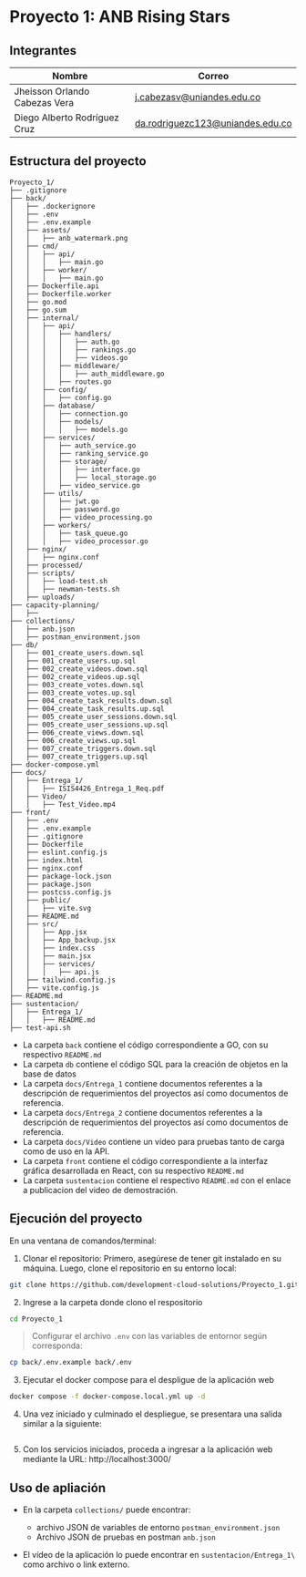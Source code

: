 # Proyecto 1: ANB Rising Stars

## Integrantes

Nombre | Correo |
---|---|
Jheisson Orlando Cabezas Vera | j.cabezasv@uniandes.edu.co        |
Diego Alberto Rodríguez Cruz  | da.rodriguezc123@uniandes.edu.co |

## Estructura del proyecto

```
Proyecto_1/
├── .gitignore
├── back/
│   ├── .dockerignore
│   ├── .env
│   ├── .env.example
│   ├── assets/
│   │   ├── anb_watermark.png
│   ├── cmd/
│   │   ├── api/
│   │   │   ├── main.go
│   │   ├── worker/
│   │   │   ├── main.go
│   ├── Dockerfile.api
│   ├── Dockerfile.worker
│   ├── go.mod
│   ├── go.sum
│   ├── internal/
│   │   ├── api/
│   │   │   ├── handlers/
│   │   │   │   ├── auth.go
│   │   │   │   ├── rankings.go
│   │   │   │   ├── videos.go
│   │   │   ├── middleware/
│   │   │   │   ├── auth_middleware.go
│   │   │   ├── routes.go
│   │   ├── config/
│   │   │   ├── config.go
│   │   ├── database/
│   │   │   ├── connection.go
│   │   │   ├── models/
│   │   │   │   ├── models.go
│   │   ├── services/
│   │   │   ├── auth_service.go
│   │   │   ├── ranking_service.go
│   │   │   ├── storage/
│   │   │   │   ├── interface.go
│   │   │   │   ├── local_storage.go
│   │   │   ├── video_service.go
│   │   ├── utils/
│   │   │   ├── jwt.go
│   │   │   ├── password.go
│   │   │   ├── video_processing.go
│   │   ├── workers/
│   │   │   ├── task_queue.go
│   │   │   ├── video_processor.go
│   ├── nginx/
│   │   ├── nginx.conf
│   ├── processed/
│   ├── scripts/
│   │   ├── load-test.sh
│   │   ├── newman-tests.sh
│   ├── uploads/
├── capacity-planning/
│   ├── 
├── collections/
│   ├── anb.json
│   ├── postman_environment.json
├── db/
│   ├── 001_create_users.down.sql
│   ├── 001_create_users.up.sql
│   ├── 002_create_videos.down.sql
│   ├── 002_create_videos.up.sql
│   ├── 003_create_votes.down.sql
│   ├── 003_create_votes.up.sql
│   ├── 004_create_task_results.down.sql
│   ├── 004_create_task_results.up.sql
│   ├── 005_create_user_sessions.down.sql
│   ├── 005_create_user_sessions.up.sql
│   ├── 006_create_views.down.sql
│   ├── 006_create_views.up.sql
│   ├── 007_create_triggers.down.sql
│   ├── 007_create_triggers.up.sql
├── docker-compose.yml
├── docs/
│   ├── Entrega_1/
│   │   ├── ISIS4426_Entrega_1_Req.pdf
│   ├── Video/
│   │   ├── Test_Video.mp4
├── front/
│   ├── .env
│   ├── .env.example
│   ├── .gitignore
│   ├── Dockerfile
│   ├── eslint.config.js
│   ├── index.html
│   ├── nginx.conf
│   ├── package-lock.json
│   ├── package.json
│   ├── postcss.config.js
│   ├── public/
│   │   ├── vite.svg
│   ├── README.md
│   ├── src/
│   │   ├── App.jsx
│   │   ├── App_backup.jsx
│   │   ├── index.css
│   │   ├── main.jsx
│   │   ├── services/
│   │   │   ├── api.js
│   ├── tailwind.config.js
│   ├── vite.config.js
├── README.md
├── sustentacion/
│   ├── Entrega_1/
│   │   ├── README.md
├── test-api.sh
```


- La carpeta `back` contiene el código correspondiente a GO, con su respectivo `README.md`
- La carpeta `db` contiene el código SQL para la creación de objetos en la base de datos
- La carpeta `docs/Entrega_1` contiene documentos referentes a la descripción de requerimientos del proyectos así como documentos de referencia.
- La carpeta `docs/Entrega_2` contiene documentos referentes a la descripción de requerimientos del proyectos así como documentos de referencia.
- La carpeta `docs/Video` contiene un vídeo para pruebas tanto de carga como de uso en la API.
- La carpeta `front` contiene el código correspondiente a la interfaz gráfica desarrollada en React, con su respectivo `README.md`
- La carpeta `sustentacion` contiene el respectivo `README.md` con el enlace a publicacion del video de demostración.

## Ejecución del proyecto

En una ventana de comandos/terminal:

1. Clonar el repositorio: Primero, asegúrese de tener git instalado en su máquina. Luego, clone el repositorio en su entorno local:
```bash
git clone https://github.com/development-cloud-solutions/Proyecto_1.git
```

2. Ingrese a la carpeta donde clono el respositorio
```bash
cd Proyecto_1
```

> Configurar el archivo `.env` con las variables de entornor según corresponda:
   ```bash
   cp back/.env.example back/.env
   ```

3. Ejecutar el docker compose para el despligue de la aplicación web
```bash
docker compose -f docker-compose.local.yml up -d
```

4. Una vez iniciado y culminado el despliegue, se presentara una salida similar a la siguiente:
```bash

```

5. Con los servicios iniciados, proceda a ingresar a la aplicación web mediante la URL: http://localhost:3000/


## Uso de apliación

- En la carpeta `collections/` puede encontrar:
  - archivo JSON de variables de entorno `postman_environment.json`
  - Archivo JSON de pruebas en postman `anb.json`

- El vídeo de la aplicación lo puede encontrar en `sustentacion/Entrega_1\` como archivo o link externo.